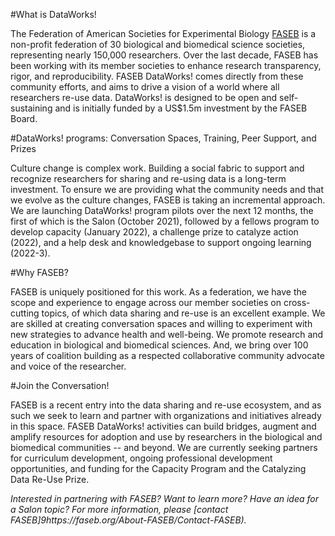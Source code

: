 #What is DataWorks!

The Federation of American Societies for Experimental Biology [FASEB](https://faseb.org) is a non-profit federation of 30 biological and biomedical science societies, representing nearly 150,000 researchers. Over the last decade, FASEB has been working with its member societies to enhance research transparency, rigor, and reproducibility. FASEB DataWorks! comes directly from these community efforts, and aims to drive a vision of a world where all researchers re-use data. DataWorks! is designed to be open and self-sustaining and is initially funded by a US$1.5m investment by the FASEB Board.

#DataWorks! programs: Conversation Spaces, Training, Peer Support, and Prizes

Culture change is complex work. Building a social fabric to support and recognize researchers for sharing and re-using data is a long-term investment. To ensure we are providing what the community needs and that we evolve as the culture changes, FASEB is taking an incremental approach. We are launching DataWorks! program pilots over the next 12 months, the first of which is the Salon (October 2021), followed by a fellows program to develop capacity (January 2022), a challenge prize to catalyze action (2022), and a help desk and knowledgebase to support ongoing learning (2022-3).

#Why FASEB?

FASEB is uniquely positioned for this work. As a federation, we have the scope and experience to engage across our member societies on cross-cutting topics, of which data sharing and re-use is an excellent example. We are skilled at creating conversation spaces and willing to experiment with new strategies to advance health and well-being. We promote research and education in biological and biomedical sciences. And, we bring over 100 years of coalition building as a respected collaborative community advocate and voice of the researcher.

#Join the Conversation!

FASEB is a recent entry into the data sharing and re-use ecosystem, and as such we seek to learn and partner with organizations and initiatives already in this space. FASEB DataWorks! activities can build bridges, augment and amplify resources for adoption and use by researchers in the biological and biomedical communities -- and beyond. We are currently seeking partners for curriculum development, ongoing professional development opportunities, and funding for the Capacity Program and the Catalyzing Data Re-Use Prize.

*Interested in partnering with FASEB? Want to learn more? Have an idea for a Salon topic? For more information, please [contact FASEB]9https://faseb.org/About-FASEB/Contact-FASEB).*
